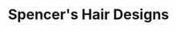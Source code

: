 ---
title: "Spencer's Hair Designs"
url: /fort-walton-beach/spencers-hair-designs/
shop: Friseur
---